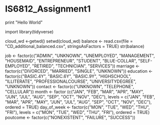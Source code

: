 # IS6812_Assignment1
print "Hello World"

import library(tidyverse)

cloud_wd <-getwd()
setwd(cloud_wd)
balance <- read.csv(file = "CD_additional_balanced.csv", stringsAsFactors = TRUE)
str(balance)

job <- factor(c("ADMIN",  "UNKNOWN", "UNEMPLOYED", "MANAGEMENT", "HOUSEMAID", "ENTREPRENEUR", "STUDENT", "BLUE-COLLAR", "SELF-EMPLOYED", "RETIRED", "TECHNICIAN", "SERVICES"))
marriage <- factor(c("DIVORCED", "MARRIED", "SINGLE", "UNKNOWN"))
education <- factor(c("BASIC.4Y", "BASIC.6Y", "BASIC.9Y", "HIGHSCHOOL", "ILLITERATE", "PROFESSIONALCOURSE", "UNIVERSITYDEGREE", "UNKNOWN"))
contact <- factor(c("UNKNOWN", "TELEPHONE", "CELLULAR"))
month <- factor (c("JAN", "FEB", "MAR", "APR", "MAY", "JUN", "JUL", "AUG", "SEP", "OCT", "NOV", "DEC"), levels = c("JAN", "FEB", "MAR", "APR", "MAY", "JUN", "JUL", "AUG", "SEP", "OCT", "NOV", "DEC"), ordered = TRUE)
day_of_week <- factor(c("MON", "TUE", "WED", "THU", "FRI"), levels = c("MON", "TUE", "WED", "THU", "FRI"), ordered = TRUE)
poutcome <- factor(c("NONEXISTENT", "FAILURE", "SUCCESS"))
